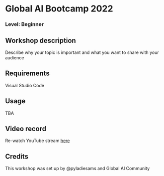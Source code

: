
# Global AI Bootcamp 2022
### Level: Beginner 

## Workshop description
Describe why your topic is important and what you want to share with your audience

## Requirements
Visual Studio Code

## Usage
TBA

## Video record
Re-watch YouTube stream [here](https://www.youtube.com/watch?v=eSR6G398emg)

## Credits
This workshop was set up by @pyladiesams and Global AI Community
